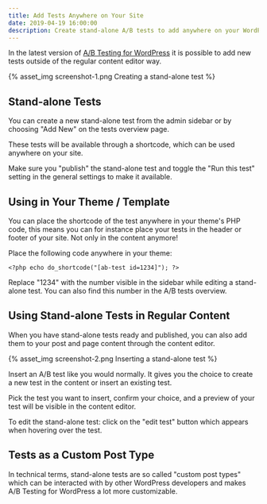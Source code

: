 ```yaml
---
title: Add Tests Anywhere on Your Site
date: 2019-04-19 16:00:00
description: Create stand-alone A/B tests to add anywhere on your WordPress site
---
```

In the latest version of [A/B Testing for WordPress](https://wordpress.org/plugins/ab-testing-for-wp/) it is possible to add new tests outside of the regular content editor way.

{% asset_img screenshot-1.png Creating a stand-alone test %}

## Stand-alone Tests

You can create a new stand-alone test from the admin sidebar or by choosing "Add New" on the tests overview page.

These tests will be available through a shortcode, which can be used anywhere on your site.

Make sure you "publish" the stand-alone test and toggle the "Run this test" setting in the general settings to make it available.

## Using in Your Theme / Template

You can place the shortcode of the test anywhere in your theme's PHP code, this means you can for instance place your tests in the header or footer of your site. 
Not only in the content anymore!

Place the following code anywhere in your theme:

<pre><code>&lt;?php echo do_shortcode("[ab-test id=1234]"); ?&gt;</code></pre>

Replace "1234" with the number visible in the sidebar while editing a stand-alone test. You can also find this number in the A/B tests overview. 

## Using Stand-alone Tests in Regular Content

When you have stand-alone tests ready and published, you can also add them to your post and page content through the content editor.

{% asset_img screenshot-2.png Inserting a stand-alone test %} 

Insert an A/B test like you would normally. It gives you the choice to create a new test in the content or insert an existing test.

Pick the test you want to insert, confirm your choice, and a preview of your test will be visible in the content editor.

To edit the stand-alone test: click on the "edit test" button which appears when hovering over the test.

## Tests as a Custom Post Type

In technical terms, stand-alone tests are so called "custom post types" which can be interacted with by other WordPress developers and makes A/B Testing for WordPress a lot more customizable. 
